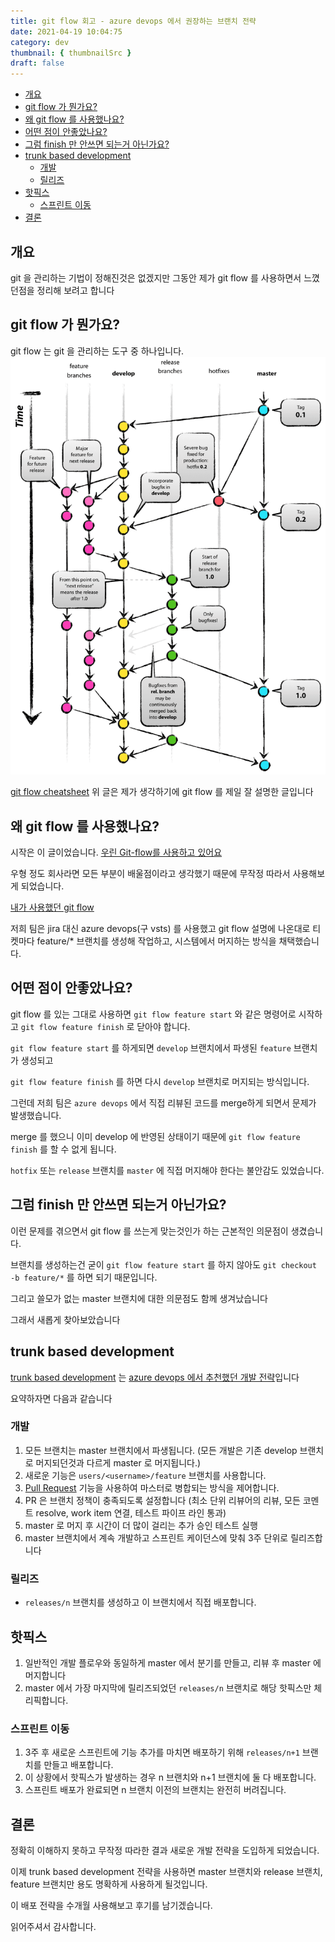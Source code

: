 ```yaml
---
title: git flow 회고 - azure devops 에서 권장하는 브랜치 전략
date: 2021-04-19 10:04:75
category: dev
thumbnail: { thumbnailSrc }
draft: false
---
```


- [개요](#개요)
- [git flow 가 뭔가요?](#git-flow-가-뭔가요)
- [왜 git flow 를 사용했나요?](#왜-git-flow-를-사용했나요)
- [어떤 점이 안좋았나요?](#어떤-점이-안좋았나요)
- [그럼 finish 만 안쓰면 되는거 아닌가요?](#그럼-finish-만-안쓰면-되는거-아닌가요)
- [trunk based development](#trunk-based-development)
  - [개발](#개발)
  - [릴리즈](#릴리즈)
- [핫픽스](#핫픽스)
  - [스프린트 이동](#스프린트-이동)
- [결론](#결론)

## 개요

git 을 관리하는 기법이 정해진것은 없겠지만 그동안 제가 git flow 를 사용하면서 느꼈던점을 정리해 보려고 합니다

## git flow 가 뭔가요?

git flow 는 git 을 관리하는 도구 중 하나입니다.
![image](./images/4-0.png)

[git flow cheatsheet](https://danielkummer.github.io/git-flow-cheatsheet/index.ko_KR.html)
위 글은 제가 생각하기에 git flow 를 제일 잘 설명한 글입니다

## 왜 git flow 를 사용했나요?

시작은 이 글이었습니다. [우린 Git-flow를 사용하고 있어요](https://woowabros.github.io/experience/2017/10/30/baemin-mobile-git-branch-strategy.html)

우형 정도 회사라면 모든 부분이 배울점이라고 생각했기 때문에 무작정 따라서 사용해보게 되었습니다.

[내가 사용했던 git flow](https://pypy.dev/dev/%EC%9A%B0%EB%A6%AC%EA%B0%80-%EC%BD%94%EB%93%9C%EB%A5%BC-%EA%B4%80%EB%A6%AC%ED%95%98%EB%8A%94-%EB%B0%A9%EB%B2%95-%EC%BD%94%EB%93%9C-%EC%9E%91%EC%84%B1%EB%B6%80%ED%84%B0-%EB%B0%B0%ED%8F%AC%EA%B9%8C%EC%A7%80/)

저희 팀은 jira 대신 azure devops(구 vsts) 를 사용했고 git flow 설명에 나온대로 티켓마다 feature/\* 브랜치를 생성해 작업하고, 시스템에서 머지하는 방식을 채택했습니다.

## 어떤 점이 안좋았나요?

git flow 를 있는 그대로 사용하면 `git flow feature start` 와 같은 명령어로 시작하고 `git flow feature finish` 로 닫아야 합니다.

`git flow feature start` 를 하게되면 `develop` 브랜치에서 파생된 `feature` 브랜치가 생성되고

`git flow feature finish` 를 하면 다시 `develop` 브랜치로 머지되는 방식입니다.

그런데 저희 팀은 `azure devops` 에서 직접 리뷰된 코드를 merge하게 되면서 문제가 발생했습니다.

merge 를 했으니 이미 develop 에 반영된 상태이기 때문에 `git flow feature finish` 를 할 수 없게 됩니다.

`hotfix` 또는 `release` 브랜치를 `master` 에 직접 머지해야 한다는 불안감도 있었습니다.

## 그럼 finish 만 안쓰면 되는거 아닌가요?

이런 문제를 겪으면서 git flow 를 쓰는게 맞는것인가 하는 근본적인 의문점이 생겼습니다.

브랜치를 생성하는건 굳이 `git flow feature start` 를 하지 않아도 `git checkout -b feature/*` 를 하면 되기 때문입니다.

그리고 쓸모가 없는 master 브랜치에 대한 의문점도 함께 생겨났습니다

그래서 새롭게 찾아보았습니다

## trunk based development

[trunk based development](https://trunkbaseddevelopment.com/) 는 [azure devops 에서 추천했던 개발 전략](https://docs.microsoft.com/en-us/azure/devops/learn/devops-at-microsoft/release-flow)입니다

요약하자면 다음과 같습니다

### 개발

1. 모든 브랜치는 master 브랜치에서 파생됩니다. (모든 개발은 기존 develop 브랜치로 머지되던것과 다르게 master 로 머지됩니다.)
2. 새로운 기능은 `users/<username>/feature` 브랜치를 사용합니다.
3. [Pull Request](https://docs.microsoft.com/en-us/azure/devops/repos/git/pull-requests?view=azure-devops&viewFallbackFrom=vsts) 기능을 사용하여 마스터로 병합되는 방식을 제어합니다.
4. PR 은 브랜치 정책이 충족되도록 설정합니다 (최소 단위 리뷰어의 리뷰, 모든 코멘트 resolve, work item 연결, 테스트 파이프 라인 통과)
5. master 로 머지 후 시간이 더 많이 걸리는 추가 승인 테스트 실행
6. master 브랜치에서 계속 개발하고 스프린트 케이던스에 맞춰 3주 단위로 릴리즈합니다

### 릴리즈

- `releases/n` 브랜치를 생성하고 이 브랜치에서 직접 배포합니다.

## 핫픽스

1. 일반적인 개발 플로우와 동일하게 master 에서 분기를 만들고, 리뷰 후 master 에 머지합니다
2. master 에서 가장 마지막에 릴리즈되었던 `releases/n` 브랜치로 해당 핫픽스만 체리픽합니다.

### 스프린트 이동

1. 3주 후 새로운 스프린트에 기능 추가를 마치면 배포하기 위해 `releases/n+1` 브랜치를 만들고 배포합니다.
2. 이 상황에서 핫픽스가 발생하는 경우 n 브랜치와 n+1 브랜치에 둘 다 배포합니다.
3. 스프린트 배포가 완료되면 n 브랜치 이전의 브랜치는 완전히 버려집니다.

## 결론

정확히 이해하지 못하고 무작정 따라한 결과 새로운 개발 전략을 도입하게 되었습니다.

이제 trunk based development 전략을 사용하면 master 브랜치와 release 브랜치, feature 브랜치만 용도 명확하게 사용하게 될것입니다.

이 배포 전략을 수개월 사용해보고 후기를 남기겠습니다.

읽어주셔서 감사합니다.

